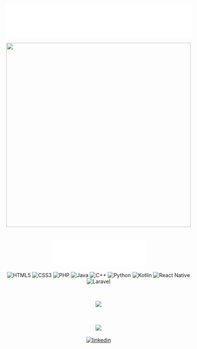<link rel="preconnect" href="https://fonts.googleapis.com">
<link rel="preconnect" href="https://fonts.gstatic.com" crossorigin>
<link href="https://fonts.googleapis.com/css2?family=Chokokutai&display=swap" rel="stylesheet">
<img  align="center"src="https://github.com/RLC02/RLC02/blob/f864c380ce26fe40cc30d8f5e9775d0c8122108e/Texto.png"/>
<p align="center">
  <img src="https://mir-s3-cdn-cf.behance.net/project_modules/max_1200/32f419210192415.670d3bfa13117.gif" width="500" height="500" />
</p>
<p align="center">
<br>
<img src="https://github.com/RLC02/RLC02/blob/6a6b1fad8a8acbcefaa836c622ef3a3666028b77/Skills.png"/>
</p>
<p align="center">
  <img src="https://img.shields.io/badge/html5%20-%23E34F26.svg?&style=for-the-badge&logo=html5&logoColor=&color=black" alt="HTML5"/>
  <img src="https://img.shields.io/badge/css3%20-%231572B6.svg?&style=for-the-badge&logo=css3&logoColor=dodgerblue&color=black" alt="CSS3"/>
  <img src="https://img.shields.io/badge/php-%23777BB4.svg?&style=for-the-badge&logo=php&logoColor=&color=black" alt="PHP"/>
  <img src="https://img.shields.io/badge/java-%23ED8B00.svg?&style=for-the-badge&logo=java&logoColor=&color=black" alt="Java"/>
  <img src="https://img.shields.io/badge/c++%20-%2300599C.svg?&style=for-the-badge&logo=c%2B%2B&logoColor=dodgerblue&color=black" alt="C++"/>
  <img src="https://img.shields.io/badge/python%20-%2314354C.svg?&style=for-the-badge&logo=python&logoColor=&color=black" alt="Python"/>
  <img src="https://img.shields.io/badge/kotlin-%230095D5.svg?&style=for-the-badge&logo=kotlin&logoColor=&color=black" alt="Kotlin"/>
  <img src="https://img.shields.io/badge/react_native%20-%2320232a.svg?&style=for-the-badge&logo=react&logoColor=&color=black" alt="React Native"/>
  <img src="https://img.shields.io/badge/laravel%20-%23FF2D20.svg?&style=for-the-badge&logo=laravel&logoColor=&color=black" alt="Laravel"/>
</p>
<br>
<p align="center">
  <img src="https://github-readme-stats.vercel.app/api?username=RLC02&show_icons=true&theme=midnight-purple"/>
</p>
<br>
<p align="center">
  <img src="https://fontmeme.com/temporary/52eb574ea39b92bf4a30624d141e75a1.png"/>
</p>
<p align="center">
 <a href="https://www.linkedin.com/in/ricardo-luquetti-codo-835a5125b"><img src="https://img.shields.io/badge/linkedin%20-%23FF2D20.svg?&style=for-the-badge&logo=linkedin&logoColor=9042ed&color=black" width="200" alt="linkedin"/></a>
</p>
